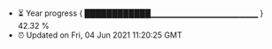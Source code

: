 - ⏳ Year progress { ████████████▁▁▁▁▁▁▁▁▁▁▁▁▁▁▁▁▁▁ } 42.32 %
- ⏰ Updated on Fri, 04 Jun 2021 11:20:25 GMT

